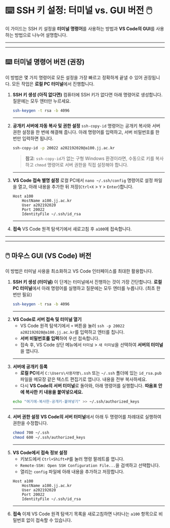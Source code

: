 # ⌨️ SSH 키 설정: 터미널 vs. GUI 버전 🖱️

이 가이드는 SSH 키 설정을 **터미널 명령어**를 사용하는 방법과 **VS Code의 GUI**를 사용하는 방법으로 나누어 설명합니다.

---
---

## ⌨️ 터미널 명령어 버전 (권장)

이 방법은 몇 가지 명령어로 모든 설정을 가장 빠르고 정확하게 끝낼 수 있어 권장됩니다. 모든 작업은 **로컬 PC 터미널**에서 진행합니다.

1.  **SSH 키 생성 (아직 없다면)**
    컴퓨터에 SSH 키가 없다면 아래 명령어로 생성합니다. 질문에는 모두 엔터만 누르세요.
    ```bash
    ssh-keygen -t rsa -b 4096
    ```
    ---
2.  **공개키 서버에 자동 복사 및 권한 설정**
    `ssh-copy-id` 명령어는 공개키 복사와 서버 권한 설정을 한 번에 해결해 줍니다. 아래 명령어를 입력하고, 서버 비밀번호를 한 번만 입력하면 됩니다.
    ```bash
    ssh-copy-id -p 20022 a202192020@a100.jj.ac.kr
    ```
    > **참고**: `ssh-copy-id`가 없는 구형 Windows 환경이라면, 수동으로 키를 복사하고 `chmod` 명령어로 서버 권한을 직접 설정해야 합니다.
    ---
3.  **VS Code 접속 별명 설정**
    로컬 PC에서 `nano ~/.ssh/config` 명령어로 설정 파일을 열고, 아래 내용을 추가한 뒤 저장(`Ctrl+X` > `Y` > `Enter`)합니다.
    ```
    Host a100
        HostName a100.jj.ac.kr
        User a202192020
        Port 20022
        IdentityFile ~/.ssh/id_rsa
    ```
    ---
4.  **접속**
    VS Code 원격 탐색기에서 새로고침 후 `a100`에 접속합니다.

---
---

## 🖱️ 마우스 GUI (VS Code) 버전

이 방법은 터미널 사용을 최소화하고 VS Code 인터페이스를 최대한 활용합니다.

1.  **SSH 키 생성 (터미널)**
    이 단계는 터미널에서 진행하는 것이 가장 간단합니다. **로컬 PC 터미널**에서 아래 명령어를 실행하고 질문에는 모두 엔터를 누릅니다. (최초 한 번만 필요)
    ```bash
    ssh-keygen -t rsa -b 4096
    ```
    ---
2.  **VS Code로 서버 접속 및 터미널 열기**
    * VS Code 원격 탐색기에서 `+` 버튼을 눌러 `ssh -p 20022 a202192020@a100.jj.ac.kr`를 입력하고 엔터를 칩니다.
    * **서버 비밀번호를 입력**하여 우선 접속합니다.
    * 접속 후, VS Code 상단 메뉴에서 `터미널` > `새 터미널`을 선택하여 **서버의 터미널**을 엽니다.
    ---
3.  **서버에 공개키 등록**
    * **로컬 PC**에서 `C:\Users\사용자명\.ssh` 또는 `~/.ssh` 폴더에 있는 `id_rsa.pub` 파일을 메모장 같은 텍스트 편집기로 엽니다. 내용을 전부 복사하세요.
    * 다시 **VS Code의 서버 터미널**로 돌아와, 아래 명령어를 실행합니다. **따옴표 안에 복사한 키 내용을 붙여넣으세요.**
    ```bash
    echo "여기에-복사한-공개키-붙여넣기" >> ~/.ssh/authorized_keys
    ```
    ---
4.  **서버 권한 설정**
    **VS Code의 서버 터미널**에서 아래 두 명령어를 차례대로 실행하여 권한을 수정합니다.
    ```bash
    chmod 700 ~/.ssh
    chmod 600 ~/.ssh/authorized_keys
    ```
    ---
5.  **VS Code에서 접속 정보 설정**
    * 키보드에서 `Ctrl+Shift+P`를 눌러 명령 팔레트를 엽니다.
    * `Remote-SSH: Open SSH Configuration File...`을 검색하고 선택합니다.
    * 열리는 `config` 파일에 아래 내용을 추가하고 저장합니다.
    ```
    Host a100
        HostName a100.jj.ac.kr
        User a202192020
        Port 20022
        IdentityFile ~/.ssh/id_rsa
    ```
    ---
6.  **접속**
    이제 VS Code 원격 탐색기 목록을 새로고침하면 나타나는 `a100` 항목으로 비밀번호 없이 접속할 수 있습니다.

